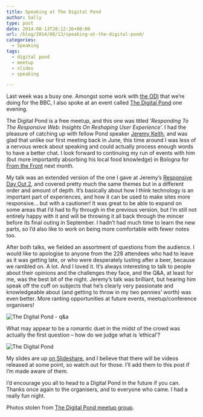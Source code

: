 ```yaml
---
title: Speaking at The Digital Pond
author: Sally
type: post
date: 2014-08-13T20:12:26+00:00
url: /blog/2014/08/13/speaking-at-the-digital-pond/
categories:
  - Speaking
tags:
  - digital pond
  - meetup
  - slides
  - speaking

---
```

Last week was a busy one. Amongst some work with <a href="http://theodi.org/" target="_blank">the ODI</a> that we&#8217;re doing for the BBC, I also spoke at an event called <a href="http://thedigitalpond.com/" target="_blank">The Digital Pond</a> one evening.

The Digital Pond is a free meetup, and this one was titled &#8216;_Responding To The Responsive Web: Insights On Reshaping User Experience_&#8216;. I had the pleasure of catching up with fellow Pond speaker <a href="http://adactio.com/" target="_blank">Jeremy Keith</a>, and was glad that unlike our first meeting back in June, this time around I was less of a nervous wreck about speaking and could actually process enough words to have a better chat. I look forward to continuing my run of events with him (but more importantly absorbing his local food knowledge) in Bologna for <a href="http://2014.fromthefront.it/" target="_blank">From the Front</a> next month.

My talk was an extended version of the one I gave at Jeremy&#8217;s <a href="http://responsiveconf.com/" target="_blank">Responsive Day Out 2</a>, and covered pretty much the same themes but in a different order and amount of depth. It&#8217;s basically about how I think technology is an important part of experiences, and how it can be used to make sites more responsive&#8230; but with a cautioner! It was great to be able to expand on some areas that I&#8217;d had to fly through in the previous version, but I&#8217;m still not entirely happy with it and will be throwing it all back through the mincer before its final outing in September. I hadn&#8217;t had much time to learn the new parts, so I&#8217;d also like to work on being more comfortable with fewer notes too.

After both talks, we fielded an assortment of questions from the audience. I would like to apologise to anyone from the 228 attendees who had to leave as it was getting late, or who were desperately lusting after a beer, because we rambled on. A lot. And I loved it. It&#8217;s always interesting to talk to people about their opinions and the challenges they face, and the Q&A, at least for me, was the best bit of the night. Jeremy&#8217;s talk was brilliant, but hearing him speak off the cuff on subjects that he&#8217;s clearly very passionate and knowledgeable about (and getting to throw in my two pennies&#8217; worth) was even better. More ranting opportunities at future events, meetup/conference organisers!

![The Digital Pond - q&a][1]

<p class="caption">
  What may appear to be a romantic duet in the midst of the crowd was actually the first question &#8211; how do we judge what is &#8216;ethical&#8217;?
</p>

![The Digital Pond][2]

My slides are up <a href="http://www.slideshare.net/sallyjenkinson/more-than-media-queries-the-digital-pond" target="_blank">on Slideshare</a>, and I believe that there will be videos released at some point, so watch out for those. I&#8217;ll add them to this post if I&#8217;m made aware of them.

I&#8217;d encourage you all to head to a Digital Pond in the future if you can. Thanks once again to the organisers, and to everyone who came. I had a really fun night.

Photos stolen from <a href="http://www.meetup.com/The-Digital-Pond/events/192559862/" target="_blank">The Digital Pond meetup group</a>.

 [1]: http://recordssoundthesame.com/wp-content/uploads/2014/08/highres_397172202-sml.jpg
 [2]: http://recordssoundthesame.com/wp-content/uploads/2014/08/highres_397173922-sml.jpg